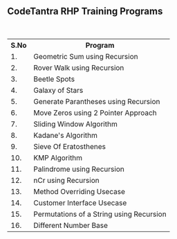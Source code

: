  
<h2>CodeTantra RHP Training Programs</h2>  
<br>
<table>
  <tr>       
    <th>S.No</th>
    <th>Program</th>
  </tr> 
  <tr>
    <td>1.</td>
    <td>Geometric Sum using Recursion</td>
  </tr>
  <tr>
    <td>2.</td>
    <td>Rover Walk using Recursion</td>
  </tr>
 <tr>
    <td>3.</td>
    <td>Beetle Spots</td>
  </tr>
 <tr>
    <td>4.</td>
    <td>Galaxy of Stars</td>
  </tr>
 <tr>
    <td>5.</td>
    <td>Generate Parantheses using Recursion</td>
  </tr>
 <td>6.</td>
    <td>Move Zeros using 2 Pointer Approach</td>
  </tr>
 </tr>
 <td>7.</td>
    <td>Sliding Window Algorithm</td>
  </tr>
 <td>8.</td>
    <td>Kadane's Algorithm</td>
  </tr>
 <td>9.</td>
    <td>Sieve Of Eratosthenes</td>
  </tr>
 <td>10.</td>
    <td>KMP Algorithm</td>
  </tr>
 <td>11.</td>
    <td>Palindrome using Recursion</td>
  </tr>
 <td>12.</td>
    <td>nCr using Recursion</td>
  </tr>
 <td>13.</td>
    <td>Method Overriding Usecase</td>
  </tr>
 <td>14.</td>
    <td>Customer Interface Usecase</td>
  </tr>
 <td>15.</td>
    <td>Permutations of a String using Recursion</td>
  </tr>
 <td>16.</td>
    <td>Different Number Base</td>
  </tr>
</table>
